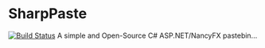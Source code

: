# SharpPaste
[![Build Status](https://travis-ci.org/phonicmouse/SharpPaste.svg?branch=master)](https://travis-ci.org/phonicmouse/SharpPaste)
A simple and Open-Source C# ASP.NET/NancyFX pastebin...

